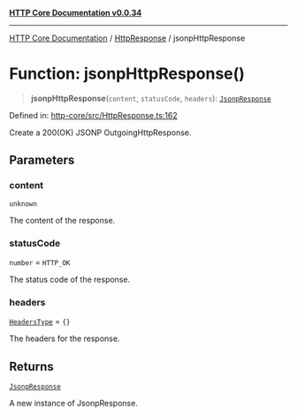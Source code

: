 [**HTTP Core Documentation v0.0.34**](../../README.md)

***

[HTTP Core Documentation](../../modules.md) / [HttpResponse](../README.md) / jsonpHttpResponse

# Function: jsonpHttpResponse()

> **jsonpHttpResponse**(`content`, `statusCode`, `headers`): [`JsonpResponse`](../../JsonpResponse/classes/JsonpResponse.md)

Defined in: [http-core/src/HttpResponse.ts:162](https://github.com/stonemjs/http-core/blob/fb38b6d1cb0bd2bb4e252ff611571ec3c006aa1e/src/HttpResponse.ts#L162)

Create a 200(OK) JSONP OutgoingHttpResponse.

## Parameters

### content

`unknown`

The content of the response.

### statusCode

`number` = `HTTP_OK`

The status code of the response.

### headers

[`HeadersType`](../../declarations/type-aliases/HeadersType.md) = `{}`

The headers for the response.

## Returns

[`JsonpResponse`](../../JsonpResponse/classes/JsonpResponse.md)

A new instance of JsonpResponse.

